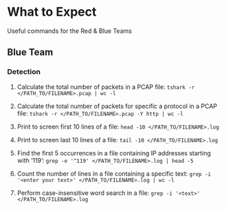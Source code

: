 # What to Expect
Useful commands for the Red & Blue Teams


## Blue Team
### Detection

1. Calculate the total number of packets in a PCAP file:
`tshark -r </PATH_TO/FILENAME>.pcap | wc -l`

2. Calculate the total number of packets for specific a protocol in a PCAP file:
`tshark -r </PATH_TO/FILENAME>.pcap -Y http | wc -l`

3. Print to screen first 10 lines of a file:
`head -10 </PATH_TO/FILENAME>.log`

4. Print to screen last 10 lines of a file:
`tail -10 </PATH_TO/FILENAME>.log`

5. Find the first 5 occurrences in a file containing IP addresses starting with ’119’:
`grep -e '^119' </PATH_TO/FILENAME>.log | head -5`

6. Count the number of lines in a file containing a specific text:
`grep -i '<enter your text>' </PATH_TO/FILENAME>.log | wc -l`

7. Perform case-insensitive word search in a file:
`grep -i '<text>' </PATH_TO/FILENAME>.log`

